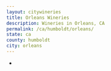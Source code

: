 ```yaml
---
layout: citywineries
title: Orleans Wineries
description: Wineries in Orleans, CA
permalink: /ca/humboldt/orleans/
state: ca
county: humboldt
city: orleans
---
```

-
